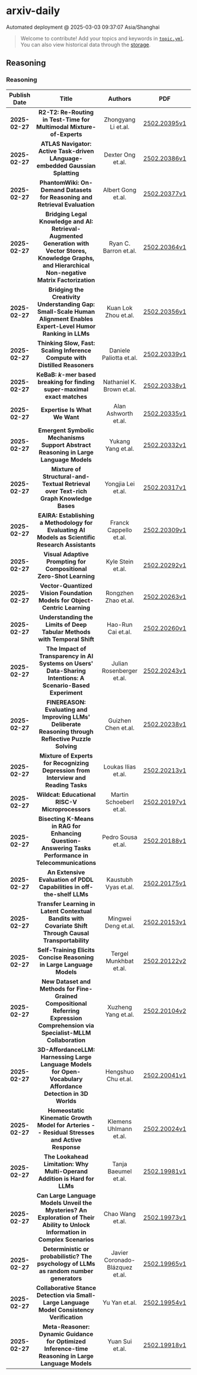 # arxiv-daily
 Automated deployment @ 2025-03-03 09:37:07 Asia/Shanghai
> Welcome to contribute! Add your topics and keywords in [`topic.yml`](https://github.com/beiyuouo/arxiv-daily/blob/main/database/topic.yml).
> You can also view historical data through the [storage](https://github.com/beiyuouo/arxiv-daily/blob/main/database/storage).

## Reasoning

### Reasoning
|Publish Date|Title|Authors|PDF|Code|
| :---: | :---: | :---: | :---: | :---: |
|**2025-02-27**|**R2-T2: Re-Routing in Test-Time for Multimodal Mixture-of-Experts**|Zhongyang Li et.al.|[2502.20395v1](http://arxiv.org/abs/2502.20395v1)|null|
|**2025-02-27**|**ATLAS Navigator: Active Task-driven LAnguage-embedded Gaussian Splatting**|Dexter Ong et.al.|[2502.20386v1](http://arxiv.org/abs/2502.20386v1)|null|
|**2025-02-27**|**PhantomWiki: On-Demand Datasets for Reasoning and Retrieval Evaluation**|Albert Gong et.al.|[2502.20377v1](http://arxiv.org/abs/2502.20377v1)|null|
|**2025-02-27**|**Bridging Legal Knowledge and AI: Retrieval-Augmented Generation with Vector Stores, Knowledge Graphs, and Hierarchical Non-negative Matrix Factorization**|Ryan C. Barron et.al.|[2502.20364v1](http://arxiv.org/abs/2502.20364v1)|null|
|**2025-02-27**|**Bridging the Creativity Understanding Gap: Small-Scale Human Alignment Enables Expert-Level Humor Ranking in LLMs**|Kuan Lok Zhou et.al.|[2502.20356v1](http://arxiv.org/abs/2502.20356v1)|null|
|**2025-02-27**|**Thinking Slow, Fast: Scaling Inference Compute with Distilled Reasoners**|Daniele Paliotta et.al.|[2502.20339v1](http://arxiv.org/abs/2502.20339v1)|null|
|**2025-02-27**|**KeBaB: $k$-mer based breaking for finding super-maximal exact matches**|Nathaniel K. Brown et.al.|[2502.20338v1](http://arxiv.org/abs/2502.20338v1)|null|
|**2025-02-27**|**Expertise Is What We Want**|Alan Ashworth et.al.|[2502.20335v1](http://arxiv.org/abs/2502.20335v1)|null|
|**2025-02-27**|**Emergent Symbolic Mechanisms Support Abstract Reasoning in Large Language Models**|Yukang Yang et.al.|[2502.20332v1](http://arxiv.org/abs/2502.20332v1)|null|
|**2025-02-27**|**Mixture of Structural-and-Textual Retrieval over Text-rich Graph Knowledge Bases**|Yongjia Lei et.al.|[2502.20317v1](http://arxiv.org/abs/2502.20317v1)|null|
|**2025-02-27**|**EAIRA: Establishing a Methodology for Evaluating AI Models as Scientific Research Assistants**|Franck Cappello et.al.|[2502.20309v1](http://arxiv.org/abs/2502.20309v1)|null|
|**2025-02-27**|**Visual Adaptive Prompting for Compositional Zero-Shot Learning**|Kyle Stein et.al.|[2502.20292v1](http://arxiv.org/abs/2502.20292v1)|null|
|**2025-02-27**|**Vector-Quantized Vision Foundation Models for Object-Centric Learning**|Rongzhen Zhao et.al.|[2502.20263v1](http://arxiv.org/abs/2502.20263v1)|null|
|**2025-02-27**|**Understanding the Limits of Deep Tabular Methods with Temporal Shift**|Hao-Run Cai et.al.|[2502.20260v1](http://arxiv.org/abs/2502.20260v1)|null|
|**2025-02-27**|**The Impact of Transparency in AI Systems on Users' Data-Sharing Intentions: A Scenario-Based Experiment**|Julian Rosenberger et.al.|[2502.20243v1](http://arxiv.org/abs/2502.20243v1)|null|
|**2025-02-27**|**FINEREASON: Evaluating and Improving LLMs' Deliberate Reasoning through Reflective Puzzle Solving**|Guizhen Chen et.al.|[2502.20238v1](http://arxiv.org/abs/2502.20238v1)|null|
|**2025-02-27**|**Mixture of Experts for Recognizing Depression from Interview and Reading Tasks**|Loukas Ilias et.al.|[2502.20213v1](http://arxiv.org/abs/2502.20213v1)|null|
|**2025-02-27**|**Wildcat: Educational RISC-V Microprocessors**|Martin Schoeberl et.al.|[2502.20197v1](http://arxiv.org/abs/2502.20197v1)|null|
|**2025-02-27**|**Bisecting K-Means in RAG for Enhancing Question-Answering Tasks Performance in Telecommunications**|Pedro Sousa et.al.|[2502.20188v1](http://arxiv.org/abs/2502.20188v1)|null|
|**2025-02-27**|**An Extensive Evaluation of PDDL Capabilities in off-the-shelf LLMs**|Kaustubh Vyas et.al.|[2502.20175v1](http://arxiv.org/abs/2502.20175v1)|null|
|**2025-02-27**|**Transfer Learning in Latent Contextual Bandits with Covariate Shift Through Causal Transportability**|Mingwei Deng et.al.|[2502.20153v1](http://arxiv.org/abs/2502.20153v1)|null|
|**2025-02-27**|**Self-Training Elicits Concise Reasoning in Large Language Models**|Tergel Munkhbat et.al.|[2502.20122v2](http://arxiv.org/abs/2502.20122v2)|null|
|**2025-02-27**|**New Dataset and Methods for Fine-Grained Compositional Referring Expression Comprehension via Specialist-MLLM Collaboration**|Xuzheng Yang et.al.|[2502.20104v2](http://arxiv.org/abs/2502.20104v2)|null|
|**2025-02-27**|**3D-AffordanceLLM: Harnessing Large Language Models for Open-Vocabulary Affordance Detection in 3D Worlds**|Hengshuo Chu et.al.|[2502.20041v1](http://arxiv.org/abs/2502.20041v1)|null|
|**2025-02-27**|**Homeostatic Kinematic Growth Model for Arteries -- Residual Stresses and Active Response**|Klemens Uhlmann et.al.|[2502.20024v1](http://arxiv.org/abs/2502.20024v1)|null|
|**2025-02-27**|**The Lookahead Limitation: Why Multi-Operand Addition is Hard for LLMs**|Tanja Baeumel et.al.|[2502.19981v1](http://arxiv.org/abs/2502.19981v1)|null|
|**2025-02-27**|**Can Large Language Models Unveil the Mysteries? An Exploration of Their Ability to Unlock Information in Complex Scenarios**|Chao Wang et.al.|[2502.19973v1](http://arxiv.org/abs/2502.19973v1)|null|
|**2025-02-27**|**Deterministic or probabilistic? The psychology of LLMs as random number generators**|Javier Coronado-Blázquez et.al.|[2502.19965v1](http://arxiv.org/abs/2502.19965v1)|null|
|**2025-02-27**|**Collaborative Stance Detection via Small-Large Language Model Consistency Verification**|Yu Yan et.al.|[2502.19954v1](http://arxiv.org/abs/2502.19954v1)|null|
|**2025-02-27**|**Meta-Reasoner: Dynamic Guidance for Optimized Inference-time Reasoning in Large Language Models**|Yuan Sui et.al.|[2502.19918v1](http://arxiv.org/abs/2502.19918v1)|null|
